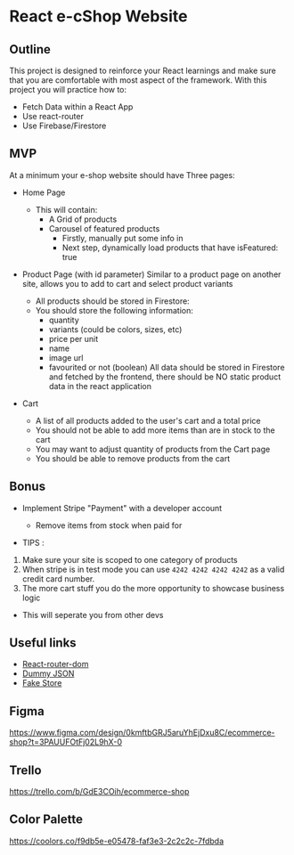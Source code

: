 # React e-cShop Website

## Outline

This project is designed to reinforce your React learnings and make sure that you are comfortable with most aspect of the framework.
With this project you will practice how to:

- Fetch Data within a React App
- Use react-router
- Use Firebase/Firestore

## MVP

At a minimum your e-shop website should have Three pages:

- Home Page

  - This will contain:
    - A Grid of products
    - Carousel of featured products
      - Firstly, manually put some info in
      - Next step, dynamically load products that have isFeatured: true

- Product Page (with id parameter) Similar to a product page on another site, allows you to add to cart and select product variants

  - All products should be stored in Firestore:
  - You should store the following information:
    - quantity
    - variants (could be colors, sizes, etc)
    - price per unit
    - name
    - image url
    - favourited or not (boolean)
      All data should be stored in Firestore and fetched by the frontend, there should be NO static product data in the react application

- Cart
  - A list of all products added to the user's cart and a total price
  - You should not be able to add more items than are in stock to the cart
  - You may want to adjust quantity of products from the Cart page
  - You should be able to remove products from the cart

## Bonus

- Implement Stripe "Payment" with a developer account

  - Remove items from stock when paid for

- TIPS :

1. Make sure your site is scoped to one category of products
2. When stripe is in test mode you can use `4242 4242 4242 4242` as a valid credit card number.
3. The more cart stuff you do the more opportunity to showcase business logic

- This will seperate you from other devs

## Useful links

- [React-router-dom](https://reactrouter.com/docs/en/v6/getting-started/overview)
- [Dummy JSON](https://dummyjson.com/)
- [Fake Store](https://fakestoreapi.com/)

## Figma

https://www.figma.com/design/0kmftbGRJ5aruYhEjDxu8C/ecommerce-shop?t=3PAUUFOtFj02L9hX-0

## Trello

https://trello.com/b/GdE3COih/ecommerce-shop

## Color Palette

https://coolors.co/f9db5e-e05478-faf3e3-2c2c2c-7fdbda
